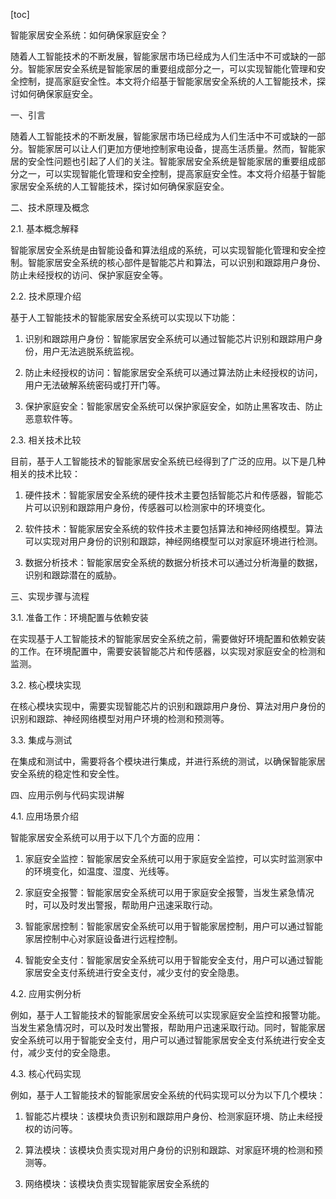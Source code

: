 
[toc]                    
                
                
智能家居安全系统：如何确保家庭安全？

随着人工智能技术的不断发展，智能家居市场已经成为人们生活中不可或缺的一部分。智能家居安全系统是智能家居的重要组成部分之一，可以实现智能化管理和安全控制，提高家庭安全性。本文将介绍基于智能家居安全系统的人工智能技术，探讨如何确保家庭安全。

一、引言

随着人工智能技术的不断发展，智能家居市场已经成为人们生活中不可或缺的一部分。智能家居可以让人们更加方便地控制家电设备，提高生活质量。然而，智能家居的安全性问题也引起了人们的关注。智能家居安全系统是智能家居的重要组成部分之一，可以实现智能化管理和安全控制，提高家庭安全性。本文将介绍基于智能家居安全系统的人工智能技术，探讨如何确保家庭安全。

二、技术原理及概念

2.1. 基本概念解释

智能家居安全系统是由智能设备和算法组成的系统，可以实现智能化管理和安全控制。智能家居安全系统的核心部件是智能芯片和算法，可以识别和跟踪用户身份、防止未经授权的访问、保护家庭安全等。

2.2. 技术原理介绍

基于人工智能技术的智能家居安全系统可以实现以下功能：

1. 识别和跟踪用户身份：智能家居安全系统可以通过智能芯片识别和跟踪用户身份，用户无法逃脱系统监视。

2. 防止未经授权的访问：智能家居安全系统可以通过算法防止未经授权的访问，用户无法破解系统密码或打开门等。

3. 保护家庭安全：智能家居安全系统可以保护家庭安全，如防止黑客攻击、防止恶意软件等。

2.3. 相关技术比较

目前，基于人工智能技术的智能家居安全系统已经得到了广泛的应用。以下是几种相关的技术比较：

1. 硬件技术：智能家居安全系统的硬件技术主要包括智能芯片和传感器，智能芯片可以识别和跟踪用户身份，传感器可以检测家中的环境变化。

2. 软件技术：智能家居安全系统的软件技术主要包括算法和神经网络模型。算法可以实现对用户身份的识别和跟踪，神经网络模型可以对家庭环境进行检测。

3. 数据分析技术：智能家居安全系统的数据分析技术可以通过分析海量的数据，识别和跟踪潜在的威胁。

三、实现步骤与流程

3.1. 准备工作：环境配置与依赖安装

在实现基于人工智能技术的智能家居安全系统之前，需要做好环境配置和依赖安装的工作。在环境配置中，需要安装智能芯片和传感器，以实现对家庭安全的检测和监测。

3.2. 核心模块实现

在核心模块实现中，需要实现智能芯片的识别和跟踪用户身份、算法对用户身份的识别和跟踪、神经网络模型对用户环境的检测和预测等。

3.3. 集成与测试

在集成和测试中，需要将各个模块进行集成，并进行系统的测试，以确保智能家居安全系统的稳定性和安全性。

四、应用示例与代码实现讲解

4.1. 应用场景介绍

智能家居安全系统可以用于以下几个方面的应用：

1. 家庭安全监控：智能家居安全系统可以用于家庭安全监控，可以实时监测家中的环境变化，如温度、湿度、光线等。

2. 家庭安全报警：智能家居安全系统可以用于家庭安全报警，当发生紧急情况时，可以及时发出警报，帮助用户迅速采取行动。

3. 智能家居控制：智能家居安全系统可以用于智能家居控制，用户可以通过智能家居控制中心对家庭设备进行远程控制。

4. 智能安全支付：智能家居安全系统可以用于智能安全支付，用户可以通过智能家居安全支付系统进行安全支付，减少支付的安全隐患。

4.2. 应用实例分析

例如，基于人工智能技术的智能家居安全系统可以实现家庭安全监控和报警功能。当发生紧急情况时，可以及时发出警报，帮助用户迅速采取行动。同时，智能家居安全系统可以用于智能安全支付，用户可以通过智能家居安全支付系统进行安全支付，减少支付的安全隐患。

4.3. 核心代码实现

例如，基于人工智能技术的智能家居安全系统的代码实现可以分为以下几个模块：

1. 智能芯片模块：该模块负责识别和跟踪用户身份、检测家庭环境、防止未经授权的访问等。

2. 算法模块：该模块负责实现对用户身份的识别和跟踪、对家庭环境的检测和预测等。

3. 网络模块：该模块负责实现智能家居安全系统的

